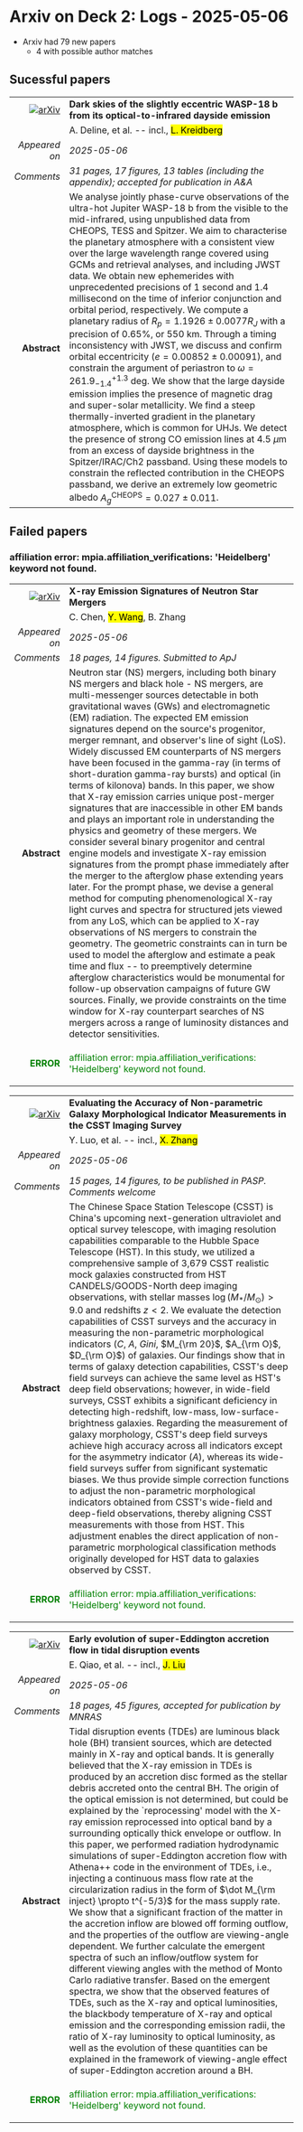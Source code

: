 # Arxiv on Deck 2: Logs - 2025-05-06

* Arxiv had 79 new papers
    * 4 with possible author matches

## Sucessful papers


|||
|---:|:---|
| [![arXiv](https://img.shields.io/badge/arXiv-2505.01544-b31b1b.svg)](https://arxiv.org/abs/2505.01544) | **Dark skies of the slightly eccentric WASP-18 b from its optical-to-infrared dayside emission**  |
|| A. Deline, et al. -- incl., <mark>L. Kreidberg</mark> |
|*Appeared on*| *2025-05-06*|
|*Comments*| *31 pages, 17 figures, 13 tables (including the appendix); accepted for publication in A&A*|
|**Abstract**|            We analyse jointly phase-curve observations of the ultra-hot Jupiter WASP-18 b from the visible to the mid-infrared, using unpublished data from CHEOPS, TESS and Spitzer. We aim to characterise the planetary atmosphere with a consistent view over the large wavelength range covered using GCMs and retrieval analyses, and including JWST data. We obtain new ephemerides with unprecedented precisions of 1 second and 1.4 millisecond on the time of inferior conjunction and orbital period, respectively. We compute a planetary radius of $R_p = 1.1926 \pm 0.0077 R_J$ with a precision of 0.65%, or 550 km. Through a timing inconsistency with JWST, we discuss and confirm orbital eccentricity ($e = 0.00852 \pm 0.00091$), and constrain the argument of periastron to $\omega = 261.9^{+1.3}_{-1.4}$ deg. We show that the large dayside emission implies the presence of magnetic drag and super-solar metallicity. We find a steep thermally-inverted gradient in the planetary atmosphere, which is common for UHJs. We detect the presence of strong CO emission lines at 4.5 $\mu$m from an excess of dayside brightness in the Spitzer/IRAC/Ch2 passband. Using these models to constrain the reflected contribution in the CHEOPS passband, we derive an extremely low geometric albedo $A_g^\text{CHEOPS} = 0.027 \pm 0.011$.         |

## Failed papers

### affiliation error: mpia.affiliation_verifications: 'Heidelberg' keyword not found. 


|||
|---:|:---|
| [![arXiv](https://img.shields.io/badge/arXiv-2505.01606-b31b1b.svg)](https://arxiv.org/abs/2505.01606) | **X-ray Emission Signatures of Neutron Star Mergers**  |
|| C. Chen, <mark>Y. Wang</mark>, B. Zhang |
|*Appeared on*| *2025-05-06*|
|*Comments*| *18 pages, 14 figures. Submitted to ApJ*|
|**Abstract**|            Neutron star (NS) mergers, including both binary NS mergers and black hole - NS mergers, are multi-messenger sources detectable in both gravitational waves (GWs) and electromagnetic (EM) radiation. The expected EM emission signatures depend on the source's progenitor, merger remnant, and observer's line of sight (LoS). Widely discussed EM counterparts of NS mergers have been focused in the gamma-ray (in terms of short-duration gamma-ray bursts) and optical (in terms of kilonova) bands. In this paper, we show that X-ray emission carries unique post-merger signatures that are inaccessible in other EM bands and plays an important role in understanding the physics and geometry of these mergers. We consider several binary progenitor and central engine models and investigate X-ray emission signatures from the prompt phase immediately after the merger to the afterglow phase extending years later. For the prompt phase, we devise a general method for computing phenomenological X-ray light curves and spectra for structured jets viewed from any LoS, which can be applied to X-ray observations of NS mergers to constrain the geometry. The geometric constraints can in turn be used to model the afterglow and estimate a peak time and flux -- to preemptively determine afterglow characteristics would be monumental for follow-up observation campaigns of future GW sources. Finally, we provide constraints on the time window for X-ray counterpart searches of NS mergers across a range of luminosity distances and detector sensitivities.         |
|<p style="color:green"> **ERROR** </p>| <p style="color:green">affiliation error: mpia.affiliation_verifications: 'Heidelberg' keyword not found.</p> |


|||
|---:|:---|
| [![arXiv](https://img.shields.io/badge/arXiv-2505.02127-b31b1b.svg)](https://arxiv.org/abs/2505.02127) | **Evaluating the Accuracy of Non-parametric Galaxy Morphological Indicator Measurements in the CSST Imaging Survey**  |
|| Y. Luo, et al. -- incl., <mark>X. Zhang</mark> |
|*Appeared on*| *2025-05-06*|
|*Comments*| *15 pages, 14 figures, to be published in PASP. Comments welcome*|
|**Abstract**|            The Chinese Space Station Telescope (CSST) is China's upcoming next-generation ultraviolet and optical survey telescope, with imaging resolution capabilities comparable to the Hubble Space Telescope (HST). In this study, we utilized a comprehensive sample of 3,679 CSST realistic mock galaxies constructed from HST CANDELS/GOODS-North deep imaging observations, with stellar masses $\log\left(M_{*} / M_{\odot}\right) > 9.0$ and redshifts $z < 2$. We evaluate the detection capabilities of CSST surveys and the accuracy in measuring the non-parametric morphological indicators ($C$, $A$, $Gini$, $M_{\rm 20}$, $A_{\rm O}$, $D_{\rm O}$) of galaxies. Our findings show that in terms of galaxy detection capabilities, CSST's deep field surveys can achieve the same level as HST's deep field observations; however, in wide-field surveys, CSST exhibits a significant deficiency in detecting high-redshift, low-mass, low-surface-brightness galaxies. Regarding the measurement of galaxy morphology, CSST's deep field surveys achieve high accuracy across all indicators except for the asymmetry indicator ($A$), whereas its wide-field surveys suffer from significant systematic biases. We thus provide simple correction functions to adjust the non-parametric morphological indicators obtained from CSST's wide-field and deep-field observations, thereby aligning CSST measurements with those from HST. This adjustment enables the direct application of non-parametric morphological classification methods originally developed for HST data to galaxies observed by CSST.         |
|<p style="color:green"> **ERROR** </p>| <p style="color:green">affiliation error: mpia.affiliation_verifications: 'Heidelberg' keyword not found.</p> |


|||
|---:|:---|
| [![arXiv](https://img.shields.io/badge/arXiv-2505.02434-b31b1b.svg)](https://arxiv.org/abs/2505.02434) | **Early evolution of super-Eddington accretion flow in tidal disruption events**  |
|| E. Qiao, et al. -- incl., <mark>J. Liu</mark> |
|*Appeared on*| *2025-05-06*|
|*Comments*| *18 pages, 45 figures, accepted for publication by MNRAS*|
|**Abstract**|            Tidal disruption events (TDEs) are luminous black hole (BH) transient sources, which are detected mainly in X-ray and optical bands. It is generally believed that the X-ray emission in TDEs is produced by an accretion disc formed as the stellar debris accreted onto the central BH. The origin of the optical emission is not determined, but could be explained by the `reprocessing' model with the X-ray emission reprocessed into optical band by a surrounding optically thick envelope or outflow. In this paper, we performed radiation hydrodynamic simulations of super-Eddington accretion flow with Athena++ code in the environment of TDEs, i.e., injecting a continuous mass flow rate at the circularization radius in the form of $\dot M_{\rm inject} \propto t^{-5/3}$ for the mass supply rate. We show that a significant fraction of the matter in the accretion inflow are blowed off forming outflow, and the properties of the outflow are viewing-angle dependent. We further calculate the emergent spectra of such an inflow/outflow system for different viewing angles with the method of Monto Carlo radiative transfer. Based on the emergent spectra, we show that the observed features of TDEs, such as the X-ray and optical luminosities, the blackbody temperature of X-ray and optical emission and the corresponding emission radii, the ratio of X-ray luminosity to optical luminosity, as well as the evolution of these quantities can be explained in the framework of viewing-angle effect of super-Eddington accretion around a BH.         |
|<p style="color:green"> **ERROR** </p>| <p style="color:green">affiliation error: mpia.affiliation_verifications: 'Heidelberg' keyword not found.</p> |

